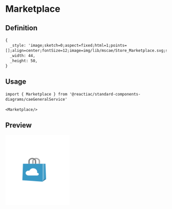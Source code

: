 # Marketplace

## Definition

```
{
  _style: 'image;sketch=0;aspect=fixed;html=1;points=[];align=center;fontSize=12;image=img/lib/mscae/Store_Marketplace.svg;strokeColor=none;',
  _width: 44,
  _height: 50,
}
```

## Usage

```
import { Marketplace } from '@reactiac/standard-components-diagrams/caeGeneralService'

<Marketplace/>
```

## Preview

<img src="./marketplace.png" width="200"/>
